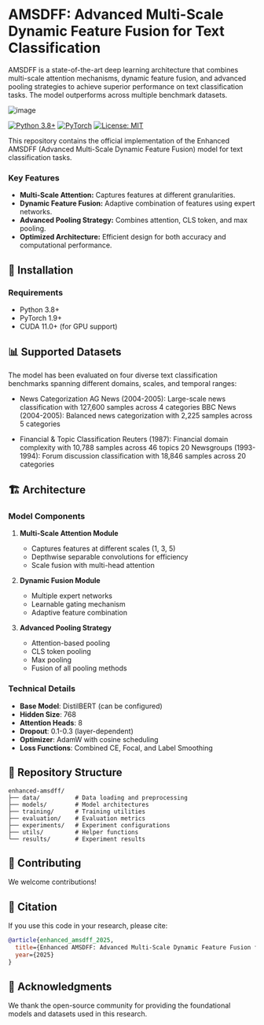 # AMSDFF: Advanced Multi-Scale Dynamic Feature Fusion for Text Classification

AMSDFF is a state-of-the-art deep learning architecture that combines multi-scale attention mechanisms, dynamic feature fusion, and advanced pooling strategies to achieve superior performance on text classification tasks. The model outperforms across multiple benchmark datasets.

![image](https://github.com/user-attachments/assets/f0484832-b2ff-4316-a215-63597cb2dce8)

[![Python 3.8+](https://img.shields.io/badge/python-3.8+-blue.svg)](https://www.python.org/downloads/)
[![PyTorch](https://img.shields.io/badge/PyTorch-1.9+-red.svg)](https://pytorch.org/)
[![License: MIT](https://img.shields.io/badge/License-MIT-yellow.svg)](https://opensource.org/licenses/MIT)

This repository contains the official implementation of the Enhanced AMSDFF (Advanced Multi-Scale Dynamic Feature Fusion) model for text classification tasks.

### Key Features

- **Multi-Scale Attention:** Captures features at different granularities.
- **Dynamic Feature Fusion:** Adaptive combination of features using expert networks.
- **Advanced Pooling Strategy:** Combines attention, CLS token, and max pooling.
- **Optimized Architecture:** Efficient design for both accuracy and computational performance.

## 🚀 Installation

### Requirements

- Python 3.8+
- PyTorch 1.9+
- CUDA 11.0+ (for GPU support)

## 📊 Supported Datasets

The model has been evaluated on four diverse text classification benchmarks spanning different domains, scales, and temporal ranges:

- News Categorization
AG News (2004-2005): Large-scale news classification with 127,600 samples across 4 categories
BBC News (2004-2005): Balanced news categorization with 2,225 samples across 5 categories

- Financial & Topic Classification
Reuters (1987): Financial domain complexity with 10,788 samples across 46 topics
20 Newsgroups (1993-1994): Forum discussion classification with 18,846 samples across 20 categories

## 🏗️ Architecture

### Model Components

1. **Multi-Scale Attention Module**
   - Captures features at different scales (1, 3, 5)
   - Depthwise separable convolutions for efficiency
   - Scale fusion with multi-head attention

2. **Dynamic Fusion Module**
   - Multiple expert networks
   - Learnable gating mechanism
   - Adaptive feature combination

3. **Advanced Pooling Strategy**
   - Attention-based pooling
   - CLS token pooling
   - Max pooling
   - Fusion of all pooling methods

### Technical Details

- **Base Model**: DistilBERT (can be configured)
- **Hidden Size**: 768
- **Attention Heads**: 8
- **Dropout**: 0.1-0.3 (layer-dependent)
- **Optimizer**: AdamW with cosine scheduling
- **Loss Functions**: Combined CE, Focal, and Label Smoothing

## 📁 Repository Structure

```
enhanced-amsdff/
├── data/          # Data loading and preprocessing
├── models/        # Model architectures
├── training/      # Training utilities
├── evaluation/    # Evaluation metrics
├── experiments/   # Experiment configurations
├── utils/         # Helper functions
└── results/       # Experiment results
```

## 🤝 Contributing

We welcome contributions!

## 📝 Citation

If you use this code in your research, please cite:

```bibtex
@article{enhanced_amsdff_2025,
  title={Enhanced AMSDFF: Advanced Multi-Scale Dynamic Feature Fusion for Text Classification},
  year={2025}
}
```


## 🙏 Acknowledgments

We thank the open-source community for providing the foundational models and datasets used in this research.
